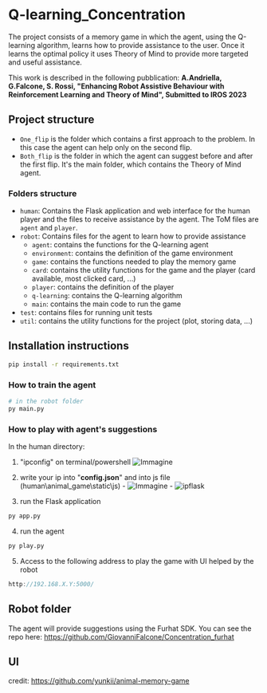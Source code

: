 # Q-learning_Concentration
The project consists of a memory game in which the agent, using the Q-learning algorithm, learns how to provide assistance to the user. Once it learns the optimal policy it uses Theory of Mind to provide more targeted and useful assistance.

This work is described in the following pubblication:
**A.Andriella, G.Falcone, S. Rossi, "Enhancing Robot Assistive Behaviour with Reinforcement Learning and Theory of Mind", Submitted to IROS 2023**
## Project structure
- ``One_flip`` is the folder which contains a first approach to the problem. In this case the agent can help only on the second flip.
- ``Both_flip`` is the folder in which the agent can suggest before and after the first flip. It's the main folder, which contains the Theory of Mind agent.
### Folders structure
- ``human``: Contains the Flask application and web interface for the human player and the files to receive assistance by the agent. The ToM files are ``agent`` and ``player``.
- ``robot``: Contains files for the agent to learn how to provide assistance
	- ``agent``: contains the functions for the Q-learning agent
	- ``environment``: contains the definition of the game environment
	- ``game``: contains the functions needed to play the memory game
	- ``card``: contains the utility functions for the game and the player (card available, most clicked card, ...)
	- ``player``: contains the definition of the player
	- ``q-learning``: contains the Q-learning algorithm
	- ``main``: contains the main code to run the game
- ``test``: contains files for running unit tests
- ``util``: contains the utility functions for the project (plot, storing data, ...)
## Installation instructions
```bash
pip install -r requirements.txt
```
### How to train the agent
```bash
# in the robot folder
py main.py
```

### How to play with agent's suggestions
In the human directory:
  1. "ipconfig" on terminal/powershell 
  ![Immagine](https://user-images.githubusercontent.com/64232060/199301970-505946f8-2451-4d2a-ba05-6c53db737599.png)
  
  2. write your ip into "**config.json**" and into js file (human\animal_game\static\js)
    - ![Immagine](https://user-images.githubusercontent.com/64232060/199302552-63c34f4d-1937-4d65-9cdc-f27a7577fcd7.png)
    - ![ipflask](https://user-images.githubusercontent.com/64232060/222992692-8cc3b8c2-3bac-4291-b6c0-74f2e447f470.png)

  3. run the Flask application
  
  ```bash
  py app.py
  ```

  4. run the agent 
  
  ```bash
  py play.py
  ```
  5. Access to the following address to play the game with UI helped by the robot
  
  ```javascript
  http://192.168.X.Y:5000/
  ```

## Robot folder
The agent will provide suggestions using the Furhat SDK. You can see the repo here: https://github.com/GiovanniFalcone/Concentration_furhat

## UI
credit: https://github.com/yunkii/animal-memory-game
